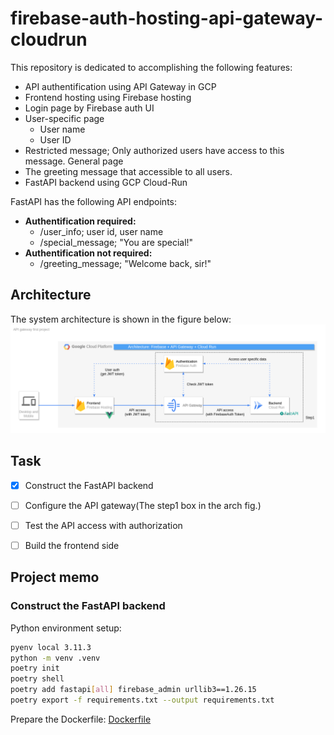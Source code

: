 # firebase-auth-hosting-api-gateway-cloudrun

This repository is dedicated to accomplishing the following features:
- API authentification using API Gateway in GCP
- Frontend hosting using Firebase hosting
- Login page by Firebase auth UI
- User-specific page
  - User name
  - User ID
- Restricted message; Only authorized users have access to this message.
General page
- The greeting message that accessible to all users.
- FastAPI backend using GCP Cloud-Run

FastAPI has the following API endpoints:
- **Authentification required:**
  - /user_info; user id, user name
  - /special_message; "You are special!"
- **Authentification not required:**
  - /greeting_message; "Welcome back, sir!"



## Architecture
The system architecture is shown in the figure below:
![fig](docs/arch_design.drawio.png)

## Task
- [x] Construct the FastAPI backend
- [ ] Configure the API gateway(The step1 box in the arch fig.)
- [ ] Test the API access with authorization
- [ ] Build the frontend side


## Project memo
### Construct the FastAPI backend
Python environment setup:
```bash
pyenv local 3.11.3
python -m venv .venv
poetry init
poetry shell
poetry add fastapi[all] firebase_admin urllib3==1.26.15
poetry export -f requirements.txt --output requirements.txt
```

Prepare the Dockerfile: [Dockerfile](./Dockerfile)
